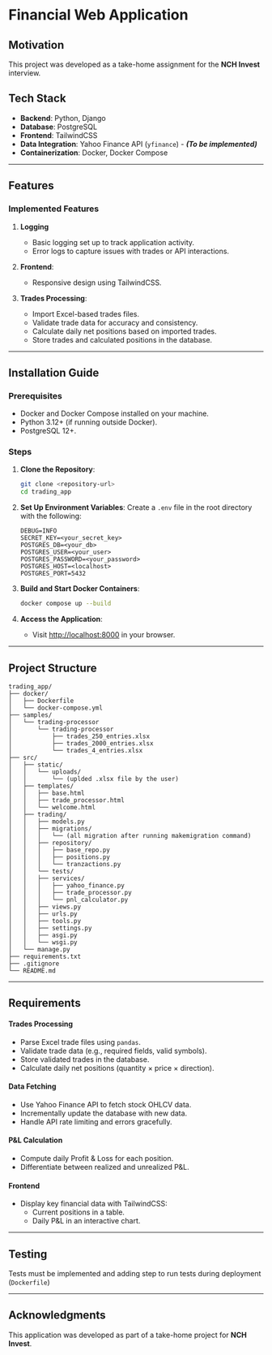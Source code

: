 # Financial Web Application

## Motivation

This project was developed as a take-home assignment for the **NCH Invest** interview.

## Tech Stack

- **Backend**: Python, Django
- **Database**: PostgreSQL
- **Frontend**: TailwindCSS
- **Data Integration**: Yahoo Finance API (`yfinance`) -  **_(To be implemented)_**
- **Containerization**: Docker, Docker Compose

---

## Features

### Implemented Features

1. **Logging**
    - Basic logging set up to track application activity.
    - Error logs to capture issues with trades or API interactions.

2. **Frontend**:
    - Responsive design using TailwindCSS.

3. **Trades Processing**:
    - Import Excel-based trades files.
    - Validate trade data for accuracy and consistency.
    - Calculate daily net positions based on imported trades.
    - Store trades and calculated positions in the database.

---

## Installation Guide

### Prerequisites

- Docker and Docker Compose installed on your machine.
- Python 3.12+ (if running outside Docker).
- PostgreSQL 12+.

### Steps

1. **Clone the Repository**:
   ```bash
   git clone <repository-url>
   cd trading_app
   ```

2. **Set Up Environment Variables**:
   Create a `.env` file in the root directory with the following:
   ```env
   DEBUG=INFO
   SECRET_KEY=<your_secret_key>
   POSTGRES_DB=<your_db>
   POSTGRES_USER=<your_user>
   POSTGRES_PASSWORD=<your_password>
   POSTGRES_HOST=<localhost>
   POSTGRES_PORT=5432
   ```

3. **Build and Start Docker Containers**:
   ```bash
   docker compose up --build
   ```

4. **Access the Application**:
    - Visit [http://localhost:8000](http://localhost:8000) in your browser.

---

## Project Structure

```
trading_app/
├── docker/
│   ├── Dockerfile
│   └── docker-compose.yml
├── samples/
│   └── trading-processor
│       └── trading-processor
│           ├── trades_250_entries.xlsx
│           ├── trades_2000_entries.xlsx
│           └── trades_4_entries.xlsx
├── src/
│   ├── static/
│   │   └── uploads/
│   │       └── (uplded .xlsx file by the user)
│   ├── templates/
│   │   ├── base.html
│   │   ├── trade_processor.html
│   │   └── welcome.html
│   ├── trading/
│   │   ├── models.py
│   │   ├── migrations/
│   │   │   └── (all migration after running makemigration command)
│   │   ├── repository/
│   │   │   ├── base_repo.py
│   │   │   ├── positions.py
│   │   │   └── tranzactions.py
│   │   └── tests/
│   │   ├── services/
│   │   │   ├── yahoo_finance.py
│   │   │   ├── trade_processor.py
│   │   │   └── pnl_calculator.py
│   │   ├── views.py
│   │   ├── urls.py
│   │   ├── tools.py
│   │   ├── settings.py
│   │   ├── asgi.py
│   │   └── wsgi.py
│   └── manage.py
├── requirements.txt
├── .gitignore
└── README.md
```

---

## Requirements

#### Trades Processing

- Parse Excel trade files using `pandas`.
- Validate trade data (e.g., required fields, valid symbols).
- Store validated trades in the database.
- Calculate daily net positions (quantity × price × direction).

#### Data Fetching

- Use Yahoo Finance API to fetch stock OHLCV data.
- Incrementally update the database with new data.
- Handle API rate limiting and errors gracefully.

#### P&L Calculation

- Compute daily Profit & Loss for each position.
- Differentiate between realized and unrealized P&L.

#### Frontend

- Display key financial data with TailwindCSS:
    - Current positions in a table.
    - Daily P&L in an interactive chart.

---

## Testing

Tests must be implemented and adding step to run tests during deployment (`Dockerfile`)

---

## Acknowledgments

This application was developed as part of a take-home project for **NCH Invest**.
